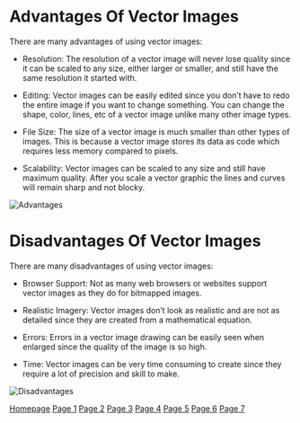 # Advantages Of Vector Images

There are many advantages of using vector images:

* Resolution: The resolution of a vector image will never lose quality since it can be scaled to any size, either larger or smaller, and still have the same resolution it started with.

* Editing: Vector images can be easily edited since you don’t have to redo the entire image if you want to change something. You can change the shape, color, lines, etc of a vector image unlike many other image types.

* File Size: The size of a vector image is much smaller than other types of images.
This is because a vector image stores its data as code which requires less memory compared to pixels.

* Scalability: Vector images can be scaled to any size and still have maximum
quality. After you scale a vector graphic the lines and curves will remain sharp and
not blocky.

![Advantages](https://crjdesign.co.uk/wp-content/uploads/2018/11/vectorvsbitmap.jpg) 

# Disadvantages Of Vector Images 

There are many disadvantages of using vector images:

* Browser Support: Not as many web browsers or websites support vector images as they do for bitmapped images. 

* Realistic Imagery: Vector images don’t look as realistic and are not as detailed since they are created from a mathematical equation.

* Errors: Errors in a vector image drawing can be easily seen when enlarged since the quality of the image is so high.

* Time: Vector images can be very time consuming to create since they require a lot of precision and skill to make. 

![Disadvantages](https://user-images.githubusercontent.com/89413296/145124307-7eb073fe-1650-4725-acac-134c18a08047.PNG)

[Homepage](README.md) [Page 1](page1.md) [Page 2](page2.md) [Page 3](page3.md) [Page 4](page4.md) [Page 5](page5.md) [Page 6](page6.md) [Page 7](page7.md)
